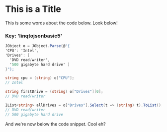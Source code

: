 ﻿# This is a Title

This is some words about the code below. Look below!

<!-- snippet: LinqToJsonBasic5 -->
### Key: 'linqtojsonbasic5'
```cs
JObject o = JObject.Parse(@"{
'CPU': 'Intel',
'Drives': [
  'DVD read/writer',
  '500 gigabyte hard drive' ]
}");

string cpu = (string) o["CPU"];
// Intel

string firstDrive = (string) o["Drives"][0];
// DVD read/writer

IList<string> allDrives = o["Drives"].Select(t => (string) t).ToList();
// DVD read/writer
// 500 gigabyte hard drive
```

And we're now below the code snippet. Cool eh?
